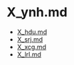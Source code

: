 # X_ynh.md
 
 
 - [X_hdu.md](X_hdu.md)
- [X_srj.md](X_srj.md)
- [X_xcg.md](X_xcg.md)
- [X_lrl.md](X_lrl.md)
